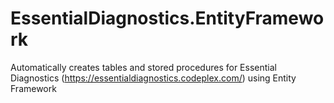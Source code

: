 # EssentialDiagnostics.EntityFramework
Automatically creates tables and stored procedures for Essential Diagnostics (https://essentialdiagnostics.codeplex.com/) using Entity Framework
